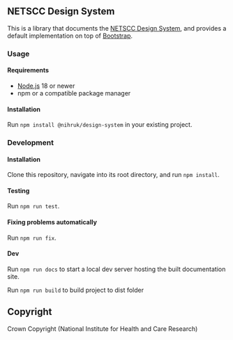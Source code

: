 ## NETSCC Design System

This is a library that documents the [NETSCC Design System](https://design-system.nihr.ac.uk/), and provides a
default implementation on top of [Bootstrap](https://getbootstrap.com/).

### Usage

#### Requirements

- [Node.js](https://nodejs.org/) 18 or newer
- npm or a compatible package manager

#### Installation

Run `npm install @nihruk/design-system` in your existing project.

### Development

#### Installation

Clone this repository, navigate into its root directory, and run `npm install`.

#### Testing

Run `npm run test`.

#### Fixing problems automatically

Run `npm run fix`.

#### Dev

Run `npm run docs` to start a local dev server hosting the built documentation site.

Run `npm run build` to build project to dist folder

## Copyright

Crown Copyright (National Institute for Health and Care Research)
